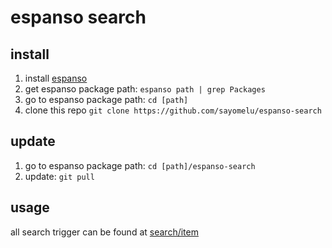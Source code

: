 # espanso search

## install

1. install [espanso](https://espanso.org)
2. get espanso package path: `espanso path | grep Packages`
3. go to espanso package path: `cd [path]`
4. clone this repo `git clone https://github.com/sayomelu/espanso-search`

## update

1. go to espanso package path: `cd [path]/espanso-search`
2. update: `git pull`

## usage

all search trigger can be found at [search/item](https://github.com/sayomelu/espanso-search/search/item)
